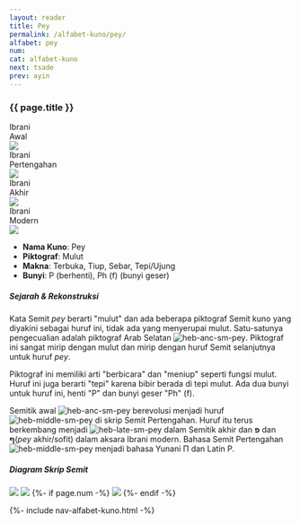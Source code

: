 ```yaml
---
layout: reader
title: Pey
permalink: /alfabet-kuno/pey/
alfabet: pey
num: 
cat: alfabet-kuno
next: tsade
prev: ayin
---
```


<link rel="stylesheet" type="text/css" href="{{ site.url }}/assets/css/alfabet.css">

### **{{ page.title }}**

 <div id="content-alfabet" class="container pb-3">
    <div class="row justify-content-center">
    <div class="col-3 col-md-3 text-center font-weight-bold">Ibrani<br>Awal<br>
           <img class="pt-2" src="https://www.ancient-hebrew.org/hebrew/heb-anc-lg-{{ page.alfabet }}.jpg">
    </div>
    <div class="col-3 col-md-3 text-center font-weight-bold">Ibrani<br>Pertengahan<br>
      <img class="pt-2" src="https://www.ancient-hebrew.org/hebrew/heb-middle-lg-{{ page.alfabet }}.jpg">
     </div>
    <div class="col-3 col-md-3 text-center font-weight-bold">Ibrani<br>Akhir<br>
      <img class="pt-2" src="https://www.ancient-hebrew.org/hebrew/heb-late-lg-{{ page.alfabet }}.jpg">
    </div>
    <div class="col-3 col-md-3 text-center font-weight-bold">Ibrani<br>Modern<br>
      <img class="pt-2" src="https://www.ancient-hebrew.org/hebrew/heb-modern-lg-{{ page.alfabet }}.jpg">
    </div>
  </div>
</div>
           
- **Nama Kuno**: Pey
- **Piktograf**: Mulut
- **Makna**: Terbuka, Tiup, Sebar, Tepi/Ujung
- **Bunyi**: P (berhenti), Ph (f) (bunyi geser)

##### **Sejarah & Rekonstruksi** 

Kata Semit _pey_ berarti "mulut" dan ada beberapa piktograf Semit kuno yang diyakini sebagai huruf ini, tidak ada yang menyerupai mulut. Satu-satunya pengecualian adalah piktograf Arab Selatan ![heb-anc-sm-pey](https://www.ancient-hebrew.org/hebrew/heb-anc-sm-pey.jpg). Piktograf ini sangat mirip dengan mulut dan mirip dengan huruf Semit selanjutnya untuk huruf _pey_.

Piktograf ini memiliki arti "berbicara" dan "meniup" seperti fungsi mulut. Huruf ini juga berarti "tepi" karena bibir berada di tepi mulut. Ada dua bunyi untuk huruf ini, henti "P" dan bunyi geser "Ph" (f).

Semitik awal ![heb-anc-sm-pey](https://www.ancient-hebrew.org/hebrew/heb-anc-sm-pey.jpg) berevolusi menjadi huruf ![heb-middle-sm-pey](https://www.ancient-hebrew.org/hebrew/heb-middle-sm-pey.jpg) di skrip Semit Pertengahan. Huruf itu terus berkembang menjadi ![heb-late-sm-pey](https://www.ancient-hebrew.org/hebrew/heb-late-sm-pey.jpg) dalam Semitik akhir dan **פ** dan **ף**(_pey_ akhir/sofit) dalam aksara Ibrani modern. Bahasa Semit Pertengahan ![heb-middle-sm-pey](https://www.ancient-hebrew.org/hebrew/heb-middle-sm-pey.jpg) menjadi bahasa Yunani Π dan Latin P.


<div id="content-chart" class="container pb-3">
    <div class="row justify-content-center">
      <div class="col-10 px-0">
        <h5 class="text-center font-weight-bold pb-2">Diagram Skrip Semit</h5>
        <div class="row justify-content-center">
        <img class="p-3 mb-4 img-thumbnail shadow" src="https://www.ancient-hebrew.org/ancient-alphabet/files/alphabet_chart_{{ page.alfabet }}_2.jpg">
        <img class="p-3 mb-4 img-thumbnail shadow" src="https://www.ancient-hebrew.org/ancient-alphabet/files/alphabet_chart_{{ page.alfabet }}_1.jpg"> 
        {%- if page.num -%}
        <img class="p-3 mb-4 img-thumbnail shadow" src="https://www.ancient-hebrew.org/alphabet/files/alephbet_evolution_{{ page.num }}.gif ">
        {%- endif -%}
        </div>
      </div>
    </div>
</div> 


{%- include nav-alfabet-kuno.html -%}